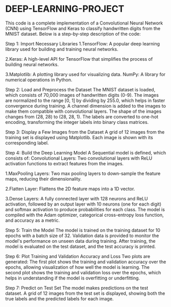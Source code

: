 # DEEP-LEARNING-PROJECT

This code is a complete implementation of a Convolutional Neural Network (CNN) using TensorFlow and Keras to classify handwritten digits from the MNIST dataset. Below is a step-by-step description of the code:

Step 1: Import Necessary Libraries
1.TensorFlow: A popular deep learning library used for building and training neural networks.

2.Keras: A high-level API for TensorFlow that simplifies the process of building neural networks.

3.Matplotlib: A plotting library used for visualizing data.
NumPy: A library for numerical operations in Python.

Step 2: Load and Preprocess the Dataset
The MNIST dataset is loaded, which consists of 70,000 images of handwritten digits (0-9).
The images are normalized to the range [0, 1] by dividing by 255.0, which helps in faster convergence during training.
A channel dimension is added to the images to make them compatible with convolutional layers. The shape of the images changes from (28, 28) to (28, 28, 1).
The labels are converted to one-hot encoding, transforming the integer labels into binary class matrices.

Step 3: Display a Few Images from the Dataset
A grid of 12 images from the training set is displayed using Matplotlib. Each image is shown with its corresponding label.

Step 4: Build the Deep Learning Model
A Sequential model is defined, which consists of:
Convolutional Layers: Two convolutional layers with ReLU activation functions to extract features from the images.

1.MaxPooling Layers: Two max pooling layers to down-sample the feature maps, reducing their dimensionality.

2.Flatten Layer: Flattens the 2D feature maps into a 1D vector.

3.Dense Layers: A fully connected layer with 128 neurons and ReLU activation, followed by an output layer with 10 neurons (one for each digit) and softmax activation to produce probabilities for each class.
The model is compiled with the Adam optimizer, categorical cross-entropy loss function, and accuracy as a metric.

Step 5: Train the Model
The model is trained on the training dataset for 10 epochs with a batch size of 32. Validation data is provided to monitor the model's performance on unseen data during training.
After training, the model is evaluated on the test dataset, and the test accuracy is printed.

Step 6: Plot Training and Validation Accuracy and Loss
Two plots are generated:
The first plot shows the training and validation accuracy over the epochs, allowing visualization of how well the model is learning.
The second plot shows the training and validation loss over the epochs, which helps in understanding if the model is overfitting or underfitting.

Step 7: Predict on Test Set
The model makes predictions on the test dataset.
A grid of 12 images from the test set is displayed, showing both the true labels and the predicted labels for each image.
